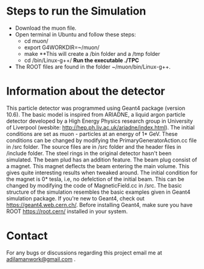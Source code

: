 # Steps to run the Simulation

- Download the muon file.
- Open terminal in Ubuntu and follow these steps:
  - cd muon/
  - export G4WORKDIR=~/muon/
  - make
  **This will create a /bin folder and a /tmp folder
  - cd /bin/Linux-g++/
  **Run the executable ./TPC**
- The ROOT files are found in the folder ~/muon/bin/Linux-g++.

# Information about the detector

This particle detector was programmed using Geant4 package (version 10.6). The basic model is inspired from ARIADNE, a liquid argon particle detector developed by a High Energy Physics research group in University of Liverpool (wesbite: http://hep.ph.liv.ac.uk/ariadne/index.html). The initial conditions are set as muon - particles at an energy of 1* GeV. These conditions can be changed by modifying the PrimaryGeneratorAction.cc file in /src folder. The source files are in /src folder and the header files in /include folder. The steel rings in the original detector hasn't been simulated. The beam plud has an addition feature. The beam plug consist of a magnet. This magnet deflects the beam entering the main volume. This gives quite interesting results when tweaked around. The initial condition for the magnet is 0* tesla, i.e, no defelction of the initial beam. This can be changed by modifying the code of MagneticField.cc in /src. The basic structure of the simulation resembles the basic examples given in Geant4 simulation package. If you're new to Geant4, check out https://geant4.web.cern.ch/. Before installing Geant4, make sure you have ROOT https://root.cern/ installed in your system. 

# Contact
For any bugs or discussions regarding this project email me at adilamanwork@gmail.com .

